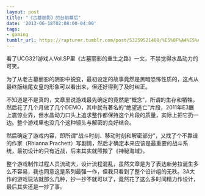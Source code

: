 ```yaml
---
layout: post
title: "《古墓丽影》的台前幕后"
date: '2013-06-18T02:08:00-04:00'
tags:
- gaming
tumblr_url: https://rapturer.tumblr.com/post/53259521408/%E5%8F%A4%E5%A2%93%E4%B8%BD%E5%BD%B1%E7%9A%84%E5%8F%B0%E5%89%8D%E5%B9%95%E5%90%8E
---
```

看了UCG321游戏人Vol.SP里《古墓丽影的重生之路》一文，不禁觉得水晶动力的可笑。

为了从老古墓丽影的阴影中蜕变，最初设定的故事竟然是黑暗恐怖性质的，这点从最终版结尾女皇的形象可以看出来，但还好得到了及时纠正。

不知道是不是真的，文章里说游戏最先确定的竟然是“概念”，所谓的生存和牺牲，然后花了几个月做了几个DEMO，其中就有著名的“绝望逃亡”片段，2011年E3展上震惊业界，但水晶动力口头上追求整作都保持这个片段的质量，实际上把它扔一边。整个游戏里也没几个这种镜头与解密的良好结合。

然后确定了游戏内容，即所谓“战斗时刻、移动时刻和解密部分”，又找了个不靠谱的作家（Rhianna Prachett）写剧情，然后才确定本来应该是最重要的战斗系统，最初设计的只有近战，后来其实就照搬了《神秘海域》。

整个游戏制作过程人员流动大，设计流程混乱，虽然文章是为了表达新劳拉诞生多么不容易，我也同意这是系列最强一作，但我只看到了整个设计组的无秩。3A大作的游戏玩法就那么几种，抄一抄不就可以了，竟然花了这么多时间精力作设计，最后其实还是一抄了事。

